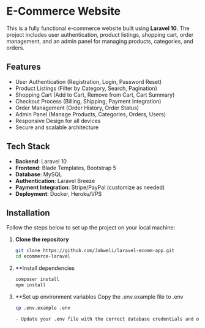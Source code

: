 # E-Commerce Website

This is a fully functional e-commerce website built using **Laravel 10**. The project includes user authentication, product listings, shopping cart, order management, and an admin panel for managing products, categories, and orders.

## Features

- User Authentication (Registration, Login, Password Reset)
- Product Listings (Filter by Category, Search, Pagination)
- Shopping Cart (Add to Cart, Remove from Cart, Cart Summary)
- Checkout Process (Billing, Shipping, Payment Integration)
- Order Management (Order History, Order Status)
- Admin Panel (Manage Products, Categories, Orders, Users)
- Responsive Design for all devices
- Secure and scalable architecture

## Tech Stack

- **Backend**: Laravel 10
- **Frontend**: Blade Templates, Bootstrap 5
- **Database**: MySQL
- **Authentication**: Laravel Breeze
- **Payment Integration**: Stripe/PayPal (customize as needed)
- **Deployment**: Docker, Heroku/VPS

## Installation

Follow the steps below to set up the project on your local machine:

1. **Clone the repository**
   ```bash
   git clone https://github.com/Jabweli/laravel-ecomm-app.git
   cd ecommerce-laravel
   
2. **Install dependencies
   ```bash
   composer install
   npm install
   
3. **Set up environment variables
   Copy the .env.example file to .env
   ```bash
   cp .env.example .env

   - Update your .env file with the correct database credentials and other configuration settings: 


